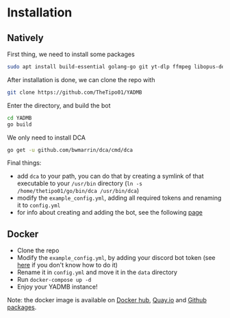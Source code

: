 # Installation

## Natively

First thing, we need to install some packages

```Bash
sudo apt install build-essential golang-go git yt-dlp ffmpeg libopus-dev -y
```

After installation is done, we can clone the repo with

```Bash
git clone https://github.com/TheTipo01/YADMB
```

Enter the directory, and build the bot

```Bash
cd YADMB
go build
```

We only need to install DCA

```Bash
go get -u github.com/bwmarrin/dca/cmd/dca
```

Final things:
- add `dca` to your path, you can do that by creating a symlink of that executable to your `/usr/bin` directory (`ln -s /home/thetipo01/go/bin/dca /usr/bin/dca`)
- modify the `example_config.yml`, adding all required tokens and renaming it to `config.yml`
- for info about creating and adding the bot, see the following [page](hosting.md)
## Docker

- Clone the repo
- Modify the `example_config.yml`, by adding your discord bot token
  (see [here](hosting.md) if you don't know how to do it)
- Rename it in `config.yml` and move it in the `data` directory
- Run `docker-compose up -d`
- Enjoy your YADMB instance!

Note: the docker image is available
on [Docker hub](https://hub.docker.com/r/thetipo01/yadmb), [Quay.io](https://quay.io/repository/thetipo01/yadmb)
and [Github packages](https://github.com/TheTipo01/YADMB/pkgs/container/yadmb).
